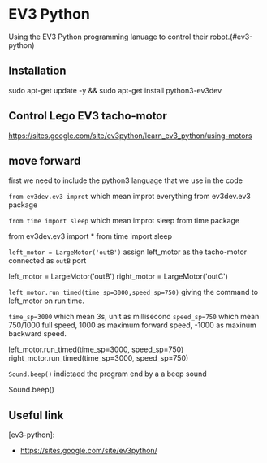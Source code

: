 # EV3 Python

Using the EV3 Python programming lanuage to control their robot.(#ev3-python)

## Installation

   sudo apt-get update -y && sudo apt-get install python3-ev3dev

## Control Lego EV3 tacho-motor

https://sites.google.com/site/ev3python/learn_ev3_python/using-motors

## move forward

first we need to include the python3 language that we use in the code

`from ev3dev.ev3 improt` which mean improt everything from ev3dev.ev3 package

`from time import sleep` which mean improt sleep from time package

  from ev3dev.ev3 import *
  from time import sleep

`left_motor = LargeMotor('outB')` assign left_motor as the tacho-motor connected as `outB` port


  left_motor = LargeMotor('outB')
  right_motor = LargeMotor('outC')

`left_motor.run_timed(time_sp=3000,speed_sp=750)` giving the command to left_motor on run time.

`time_sp=3000` which mean 3s, unit as millisecond
`speed_sp=750` which mean 750/1000 full speed, 1000 as maximum forward speed, -1000 as maxinum backward speed.

  left_motor.run_timed(time_sp=3000, speed_sp=750)
  right_motor.run_timed(time_sp=3000, speed_sp=750)

`Sound.beep()` indictaed the program end by a a beep sound

  Sound.beep()



## Useful link

[ev3-python]:
- https://sites.google.com/site/ev3python/
